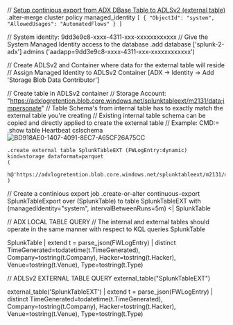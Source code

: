 // [Setup continious export from ADX DBase Table to ADLSv2 (external table)](https://learn.microsoft.com/en-us/azure/data-explorer/kusto/management/data-export/continuous-export-with-managed-identity?tabs=system-assigned%2Cazure-storage)
.alter-merge cluster policy managed_identity ```[
    {
      "ObjectId": "system",
      "AllowedUsages": "AutomatedFlows"
    }
]```

// System identity: 9dd3e9c8-xxxx-4311-xxx-xxxxxxxxxxxx
// Give the System Managed Identity access to the database
.add database ['splunk-2-adx'] admins ('aadapp=9dd3e9c8-xxxx-4311-xxx-xxxxxxxxxxxx')

// Create ADLSv2 and Container where data for the external table will reside
// Assign Managed Identity to ADLSv2 Container [ADX -> Identity -> Add 'Storage Blob Data Contributor']

// Create table in ADLSv2 container
// Storage Account: "https://adxlogretention.blob.core.windows.net/splunktableext/m2131/data;impersonate"
// Table Schema's from internal table has to exactly match the external table you're creating
// Existing internal table schema can be copied and directly applied to create the external table
// Example: CMD:= .show table Heartbeat cslschema
![BD918AE0-1407-4091-8EC7-A65CF26A75CC](https://github.com/dcodev1702/splunk_2_adx/assets/32214072/4f9484fc-3c4d-4ef2-b55e-d1bfae328b4e)

```console
.create external table SplunkTableEXT (FWLogEntry:dynamic) kind=storage dataformat=parquet
( 
    h@'https://adxlogretention.blob.core.windows.net/splunktableext/m2131/data;impersonate' 
)
```

// Create a continious export job
.create-or-alter continuous-export SplunkTableExport over (SplunkTable) to table SplunkTableEXT with (managedIdentity="system", intervalBetweenRuns=5m) <| SplunkTable

// ADX LOCAL TABLE QUERY
// The internal and external tables should operate in the same manner with respect to KQL queries
SplunkTable

SplunkTable
| extend t = parse_json(FWLogEntry)
| distinct TimeGenerated=todatetime(t.TimeGenerated), Company=tostring(t.Company), Hacker=tostring(t.Hacker), Venue=tostring(t.Venue), Type=tostring(t.Type)

// ADLSv2 EXTERNAL TABLE QUERY
external_table("SplunkTableEXT")

external_table('SplunkTableEXT')
| extend t = parse_json(FWLogEntry)
| distinct TimeGenerated=todatetime(t.TimeGenerated), Company=tostring(t.Company), Hacker=tostring(t.Hacker), Venue=tostring(t.Venue), Type=tostring(t.Type)

